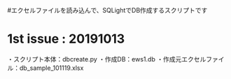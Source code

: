 #エクセルファイルを読み込んで、SQLightでDB作成するスクリプトです
# 1st issue : 20191013

・スクリプト本体：dbcreate.py
・作成DB：ews1.db
・作成元エクセルファイル：db_sample_101119.xlsx 
